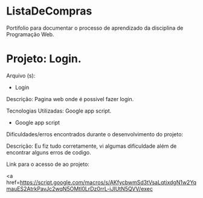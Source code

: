 # ListaDeCompras
Portifolio para documentar o processo de aprendizado da disciplina de Programação Web.
<h1> Projeto: Login. </h1>

Arquivo (s):
<ul>
  <li> Login </li>
</ul>

Descrição: Pagina web onde é possivel fazer login.

Tecnologias Utilizadas: Google app script.

<ul>
  <li> Google app script</li>
</ul>

Dificuldades/erros encontrados durante o desenvolvimento do projeto:

Descrição: Eu fiz tudo corretamente, vi algumas dificuldade além de encontrar alguns erros de codigo.

Link para o acesso de ao projeto:

<a href=https://script.google.com/macros/s/AKfycbwmSd3tVsaLqtixdgN1w2YqmauES2AtrkPavJc2wqN5OMtl0LrDz0rrL-iJIUtN5QVV/exec</a>
